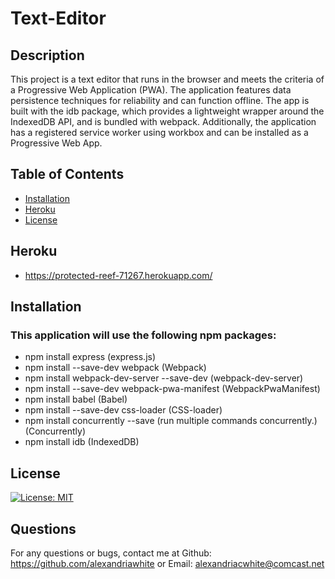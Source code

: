 # Text-Editor
## Description 
This project is a text editor that runs in the browser and meets the criteria of a Progressive Web Application (PWA). The application features data persistence techniques for reliability and can function offline. The app is built with the idb package, which provides a lightweight wrapper around the IndexedDB API, and is bundled with webpack. Additionally, the application has a registered service worker using workbox and can be installed as a Progressive Web App.
## Table of Contents
- [Installation](#installation)
- [Heroku](#heroku)
- [License](#license)
## Heroku
- https://protected-reef-71267.herokuapp.com/

## Installation
### This application will use the following npm packages:
- npm install express (express.js)
- npm install --save-dev webpack (Webpack)
- npm install webpack-dev-server --save-dev (webpack-dev-server)
- npm install --save-dev webpack-pwa-manifest (WebpackPwaManifest)
- npm install babel (Babel)
- npm install --save-dev css-loader (CSS-loader)
- npm install concurrently --save (run multiple commands concurrently.) (Concurrently)
- npm install idb (IndexedDB)
## License
[![License: MIT](https://img.shields.io/badge/License-MIT-yellow.svg)](https://opensource.org/licenses/MIT)  

## Questions
For any questions or bugs, contact me at Github: https://github.com/alexandriawhite or Email: alexandriacwhite@comcast.net